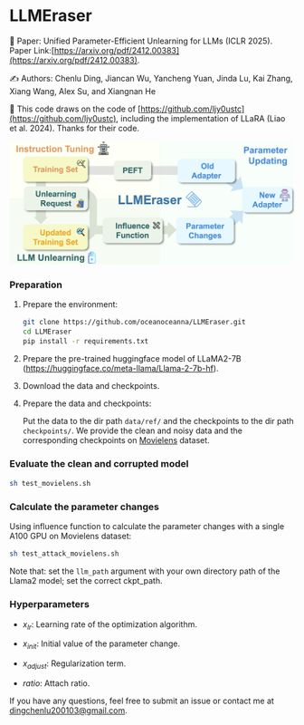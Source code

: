# LLMEraser

📖 Paper: Unified Parameter-Efficient Unlearning for LLMs (ICLR 2025). Paper Link:[https://arxiv.org/pdf/2412.00383](https://arxiv.org/pdf/2412.00383).

✍️ Authors: Chenlu Ding, Jiancan Wu, Yancheng Yuan, Jinda Lu, Kai Zhang, Xiang Wang, Alex Su, and Xiangnan He

🌸 This code draws on the code of [https://github.com/ljy0ustc](https://github.com/ljy0ustc), including the implementation of LLaRA (Liao et al. 2024). Thanks for their code.

![](f01.jpg)

### Preparation

1. Prepare the environment: 

   ```sh
   git clone https://github.com/oceanoceanna/LLMEraser.git
   cd LLMEraser
   pip install -r requirements.txt
   ```

2. Prepare the pre-trained huggingface model of LLaMA2-7B (https://huggingface.co/meta-llama/Llama-2-7b-hf).

3. Download the data and checkpoints.

4. Prepare the data and checkpoints:

   Put the data to the dir path `data/ref/` and the checkpoints to the dir path `checkpoints/`. We provide the clean and noisy data and the corresponding checkpoints on [Movielens](https://github.com/ljy0ustc) dataset.
   
### Evaluate the clean and corrupted model 
```sh
sh test_movielens.sh
```

### Calculate the parameter changes

Using influence function to calculate the parameter changes with a single A100 GPU on Movielens dataset:

```sh
sh test_attack_movielens.sh
```

Note that: set the `llm_path` argument with your own directory path of the Llama2 model; set the correct ckpt_path.

### Hyperparameters

- $x_{lr}$: Learning rate of the optimization algorithm.

- $x_{init}$: Initial value of the parameter change.

- $x_{adjust}$: Regularization term.

- $ratio$: Attach ratio.

If you have any questions, feel free to submit an issue or contact me at dingchenlu200103@gmail.com.
